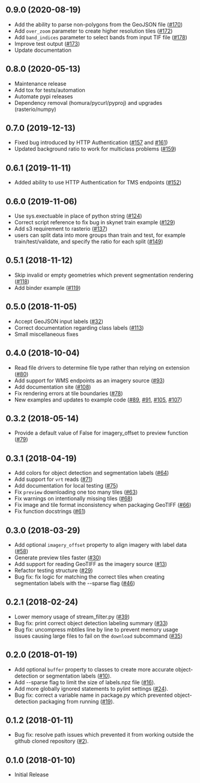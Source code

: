 0.9.0 (2020-08-19)
------------------
- Add the ability to parse non-polygons from the GeoJSON file ([#170](https://github.com/developmentseed/label-maker/pull/170))
- Add `over_zoom` parameter to create higher resolution tiles ([#172](https://github.com/developmentseed/label-maker/pull/172))
- Add `band_indices` parameter to select bands from input TIF file ([#178](https://github.com/developmentseed/label-maker/pull/178))
- Improve test output ([#173](https://github.com/developmentseed/label-maker/pull/173))
- Update documentation


0.8.0 (2020-05-13)
------------------
- Maintenance release
- Add tox for tests/automation
- Automate pypi releases
- Dependency removal (homura/pycurl/pyproj) and upgrades (rasterio/numpy)


0.7.0 (2019-12-13)
------------------
- Fixed bug introduced by HTTP Authentication ([#157](https://github.com/developmentseed/label-maker/pull/157) and [#161](https://github.com/developmentseed/label-maker/pull/161))
- Updated background ratio to work for multiclass problems ([#159](https://github.com/developmentseed/label-maker/pull/159))


0.6.1 (2019-11-11)
------------------
- Added ability to use HTTP Authentication for TMS endpoints ([#152](https://github.com/developmentseed/label-maker/pull/152))


0.6.0 (2019-11-06)
------------------
- Use sys.exectuable in place of python string ([#124](https://github.com/developmentseed/label-maker/pull/124))
- Correct script reference to fix bug in skynet train example ([#129](https://github.com/developmentseed/label-maker/pull/129))
- Add s3 requirement to rasterio ([#137](https://github.com/developmentseed/label-maker/pull/137))
- users can split data into more groups than train and test, for example train/test/validate, and specify the ratio for
each split ([#149](https://github.com/developmentseed/label-maker/pull/149))


0.5.1 (2018-11-12)
------------------
- Skip invalid or empty geometries which prevent segmentation rendering ([#118](https://github.com/developmentseed/label-maker/pull/118))
- Add binder example ([#119](https://github.com/developmentseed/label-maker/pull/119))


0.5.0 (2018-11-05)
------------------
- Accept GeoJSON input labels ([#32](https://github.com/developmentseed/label-maker/pull/32))
- Correct documentation regarding class labels ([#113](https://github.com/developmentseed/label-maker/pull/113))
- Small miscellaneous fixes


0.4.0 (2018-10-04)
------------------
- Read file drivers to determine file type rather than relying on extension ([#80](https://github.com/developmentseed/label-maker/pull/80))
- Add support for WMS endpoints as an imagery source ([#93](https://github.com/developmentseed/label-maker/pull/93))
- Add documentation site ([#108](https://github.com/developmentseed/label-maker/pull/108))
- Fix rendering errors at tile boundaries ([#78](https://github.com/developmentseed/label-maker/pull/78))
- New examples and updates to example code ([#89](https://github.com/developmentseed/label-maker/pull/89), [#91](https://github.com/developmentseed/label-maker/pull/91), [#105](https://github.com/developmentseed/label-maker/pull/105), [#107](https://github.com/developmentseed/label-maker/pull/107))


0.3.2 (2018-05-14)
------------------
- Provide a default value of False for imagery_offset to preview function ([#79](https://github.com/developmentseed/label-maker/pull/79))


0.3.1 (2018-04-19)
------------------
- Add colors for object detection and segmentation labels ([#64](https://github.com/developmentseed/label-maker/pull/64))
- Add support for `vrt` reads ([#71](https://github.com/developmentseed/label-maker/pull/71))
- Add documentation for local testing ([#75](https://github.com/developmentseed/label-maker/pull/75))
- Fix `preview` downloading one too many tiles ([#63](https://github.com/developmentseed/label-maker/pull/63))
- Fix warnings on intentionally missing tiles ([#68](https://github.com/developmentseed/label-maker/pull/68))
- Fix image and tile format inconsistency when packaging GeoTIFF ([#66](https://github.com/developmentseed/label-maker/pull/66))
- Fix function docstrings ([#61](https://github.com/developmentseed/label-maker/pull/61))


0.3.0 (2018-03-29)
------------------
- Add optional `imagery_offset` property to align imagery with label data ([#58](https://github.com/developmentseed/label-maker/pull/58))
- Generate preview tiles faster ([#30](https://github.com/developmentseed/label-maker/pull/30))
- Add support for reading GeoTIFF as the imagery source ([#13](https://github.com/developmentseed/label-maker/pull/13))
- Refactor testing structure ([#29](https://github.com/developmentseed/label-maker/pull/29))
- Bug fix: fix logic for matching the correct tiles when creating segmentation
  labels with the --sparse flag ([#46](https://github.com/developmentseed/label-maker/pull/46))


0.2.1 (2018-02-24)
------------------
- Lower memory usage of stream_filter.py ([#39](https://github.com/developmentseed/label-maker/pull/39))
- Bug fix: print correct object detection labeling summary ([#33](https://github.com/developmentseed/label-maker/pull/33))
- Bug fix: uncompress mbtiles line by line to prevent memory usage issues
  causing large files to fail on the `download` subcommand ([#35](https://github.com/developmentseed/label-maker/pull/35))


0.2.0 (2018-01-19)
------------------
- Add optional `buffer` property to classes to create more accurate
object-detection or segmentation labels ([#10](https://github.com/developmentseed/label-maker/pull/10)).
- Add --sparse flag to limit the size of labels.npz file ([#16](https://github.com/developmentseed/label-maker/pull/16)).
- Add more globally ignored statements to pylint settings ([#24](https://github.com/developmentseed/label-maker/pull/24)).
- Bug fix: correct a variable name in package.py which prevented
  object-detection packaging from running ([#19](https://github.com/developmentseed/label-maker/pull/19)).


0.1.2 (2018-01-11)
------------------
- Bug fix: resolve path issues which prevented it from working outside the
  github cloned repository ([#2](https://github.com/developmentseed/label-maker/pull/2)).


0.1.0 (2018-01-10)
------------------
- Initial Release
